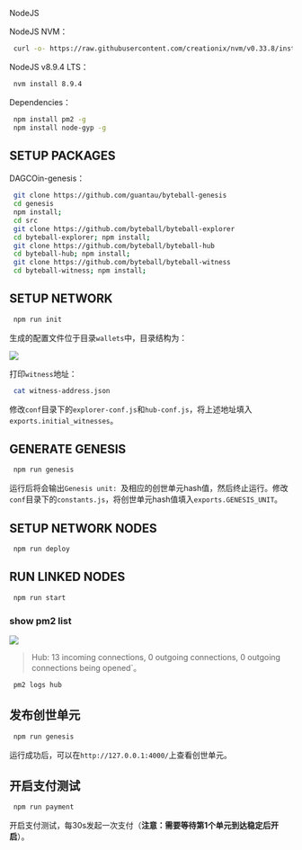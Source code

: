 
NodeJS

NodeJS NVM：

```bash
 curl -o- https://raw.githubusercontent.com/creationix/nvm/v0.33.8/install.sh | bash
```


NodeJS v8.9.4 LTS：

```bash
 nvm install 8.9.4
```

Dependencies：

```bash
 npm install pm2 -g
 npm install node-gyp -g
```

## SETUP PACKAGES

DAGCOin-genesis：

```bash
 git clone https://github.com/guantau/byteball-genesis
 cd genesis
 npm install; 
 cd src
 git clone https://github.com/byteball/byteball-explorer
 cd byteball-explorer; npm install; 
 git clone https://github.com/byteball/byteball-hub
 cd byteball-hub; npm install;
 git clone https://github.com/byteball/byteball-witness
 cd byteball-witness; npm install; 
```

## SETUP NETWORK

```bash
 npm run init
```

生成的配置文件位于目录`wallets`中，目录结构为：

![](http://oc7urqs4c.bkt.clouddn.com/2018-04-01-byteball-genesis-wallets.png)

打印`witness`地址：

```bash
 cat witness-address.json
```

修改`conf`目录下的`explorer-conf.js`和`hub-conf.js`，将上述地址填入`exports.initial_witnesses`。

## GENERATE GENESIS

```bash
 npm run genesis
```

运行后将会输出`Genesis unit: `及相应的创世单元hash值，然后终止运行。修改`conf`目录下的`constants.js`，将创世单元hash值填入`exports.GENESIS_UNIT`。

## SETUP NETWORK NODES

```bash
 npm run deploy
```

## RUN LINKED NODES

```bash
 npm run start
```

### show pm2 list

![](http://oc7urqs4c.bkt.clouddn.com/2018-04-01-byteball-genesis-pm2.png)

> Hub: 13 incoming connections, 0 outgoing connections, 0 outgoing connections being opened`。

```bash
 pm2 logs hub
```

## 发布创世单元

```bash
 npm run genesis
```

运行成功后，可以在`http://127.0.0.1:4000/`上查看创世单元。


## 开启支付测试

```bash
 npm run payment
```

开启支付测试，每30s发起一次支付（**注意：需要等待第1个单元到达稳定后开启**）。

